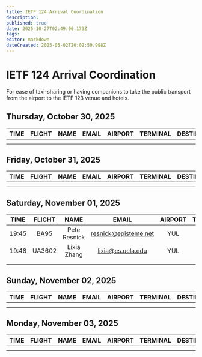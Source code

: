 ```yaml
---
title: IETF 124 Arrival Coordination
description: 
published: true
date: 2025-10-27T02:49:06.173Z
tags: 
editor: markdown
dateCreated: 2025-05-02T20:02:59.998Z
---
```


# IETF 124 Arrival Coordination
For ease of taxi-sharing or having companions to take the public transport from the airport to the IETF 123 venue and hotels.

## Thursday, October 30, 2025

| TIME | FLIGHT | NAME | EMAIL | AIRPORT | TERMINAL | DESTINATION | NOTES |
|:----:|:------:|:----:|:-----:|:-------:|:--------:|:-----------:|:-----:|
|  |  |  |  |  |  |  |       |
|      |        |      |       |         |          |             |       |


## Friday, October 31, 2025

| TIME | FLIGHT | NAME | EMAIL | AIRPORT | TERMINAL | DESTINATION | NOTES |
|:----:|:------:|:----:|:-----:|:-------:|:--------:|:-----------:|:-----:|
||| |  |   | |  | |
|      |       |      |       |         |          |             |       |

## Saturday, November 01, 2025

| TIME | FLIGHT | NAME | EMAIL | AIRPORT | TERMINAL | DESTINATION | NOTES |
|:----:|:------:|:----:|:-----:|:-------:|:--------:|:-----------:|:-----:|
| 19:45 | BA95 | Pete Resnick  | resnick@episteme.net | YUL |   | Fairmont |       |
| 19:48 | UA3602 | Lixia Zhang | lixia@cs.ucla.edu | YUL |   | Fairmont |       |
|      |        |      |       |         |          |             |       |
|      |        |      |       |         |          |             |       | 

## Sunday, November 02, 2025

| TIME | FLIGHT | NAME | EMAIL | AIRPORT | TERMINAL | DESTINATION | NOTES |
|:----:|:------:|:----:|:-----:|:-------:|:--------:|:-----------:|:-----:|
|      |        |      |       |         |          |             |       |
|      |        |      |       |         |          |             |       |

## Monday, November 03, 2025

| TIME | FLIGHT | NAME | EMAIL | AIRPORT | TERMINAL | DESTINATION | NOTES |
|:----:|:------:|:----:|:-----:|:-------:|:--------:|:-----------:|:-----:|
|      |        |      |       |         |          |             |       |
|      |        |      |       |         |          |             |       |


